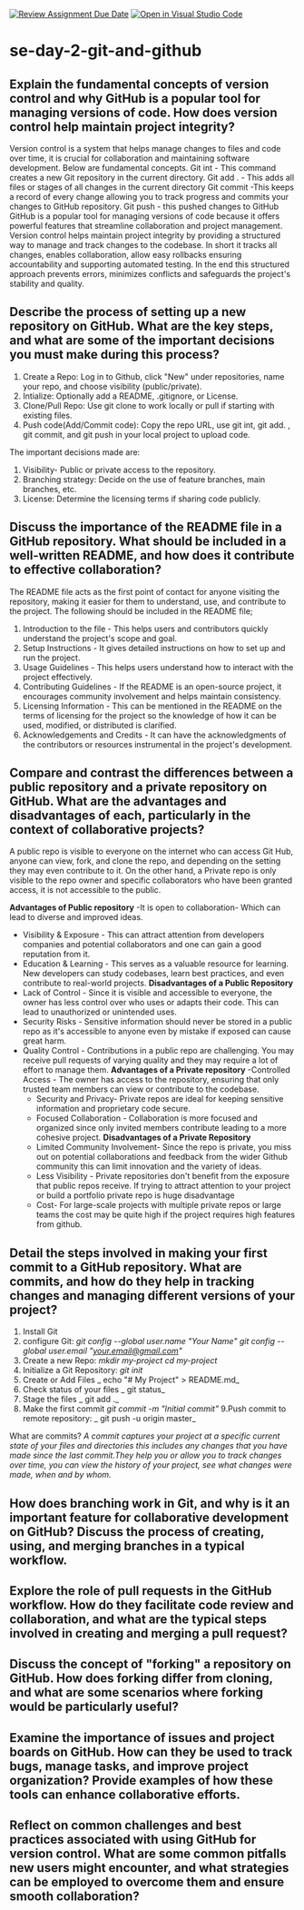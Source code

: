 [![Review Assignment Due Date](https://classroom.github.com/assets/deadline-readme-button-22041afd0340ce965d47ae6ef1cefeee28c7c493a6346c4f15d667ab976d596c.svg)](https://classroom.github.com/a/8wgCKhpZ)
[![Open in Visual Studio Code](https://classroom.github.com/assets/open-in-vscode-2e0aaae1b6195c2367325f4f02e2d04e9abb55f0b24a779b69b11b9e10269abc.svg)](https://classroom.github.com/online_ide?assignment_repo_id=15597729&assignment_repo_type=AssignmentRepo)
# se-day-2-git-and-github
## Explain the fundamental concepts of version control and why GitHub is a popular tool for managing versions of code. How does version control help maintain project integrity?
Version control is a system that helps manage changes to files and code over time, it is crucial for collaboration and maintaining software development. Below are fundamental concepts.
Git int - This command creates a new Git repository in the current directory.
Git add . - This adds all files or stages of all changes in the current directory
Git commit -This keeps a record of every change allowing you to track progress and commits your changes to GitHub repository.
Git push - this pushed changes to GitHub
GitHub is a popular tool for managing versions of code  because it offers powerful features that streamline collaboration and project management.
Version control helps maintain project integrity by providing a structured way to manage and track changes to the codebase. In short it tracks all changes, enables collaboration, allow easy rollbacks ensuring accountability and supporting automated testing. In the end this structured approach prevents errors, minimizes conflicts and safeguards the project's stability and quality.
## Describe the process of setting up a new repository on GitHub. What are the key steps, and what are some of the important decisions you must make during this process?
1. Create a Repo: Log in to Github, click "New" under repositories, name your repo, and choose visibility (public/private).
2. Intialize: Optionally add a README, .gitignore, or License.
3. Clone/Pull Repo: Use git clone to work locally or pull if starting with existing files.
4. Push code(Add/Commit code): Copy the repo URL, use git int, git add. , git commit, and git push in your local project to upload code.

The important decisions made are:
1. Visibility- Public or private access to the repository.
2. Branching strategy: Decide on the use of feature branches, main branches, etc.
3. License: Determine the licensing terms if sharing code publicly.

## Discuss the importance of the README file in a GitHub repository. What should be included in a well-written README, and how does it contribute to effective collaboration?
The README file acts as the first point of contact for anyone visiting the repository, making it easier for them to understand, use, and contribute to the project.
The following should be included in the README file;
1. Introduction to the file - This helps users and contributors quickly understand the project's scope and goal.
2. Setup Instructions -  It gives detailed instructions on how to set up and run the project.
3. Usage Guidelines - This helps users understand how to interact with the project effectively.
4. Contributing Guidelines - If the README is an open-source project, it encourages community involvement and helps maintain consistency.
5. Licensing Information - This can be mentioned in the README on the terms of licensing  for the project so the knowledge of how it can be used, modified, or distributed is clarified.
6. Acknowledgements and Credits - It can have the acknowledgments of the contributors or resources instrumental in the project's development.

## Compare and contrast the differences between a public repository and a private repository on GitHub. What are the advantages and disadvantages of each, particularly in the context of collaborative projects?
A public repo is visible to everyone on the internet who can access Git Hub, anyone can view, fork, and clone the repo, and depending on the setting they may even contribute to it. On the other hand, a Private repo is only visible to the repo owner and specific collaborators who have been granted access, it is not accessible to the public.

  **Advantages of Public repository**
-It is open to collaboration- Which can lead to diverse and improved ideas.
- Visibility & Exposure - This can attract attention from developers companies and potential collaborators and one can gain a good reputation from it.
- Education & Learning - This serves as a valuable resource for learning. New developers can study codebases, learn best practices, and even contribute to real-world projects.
**Disadvantages of a Public Repository**
- Lack of Control - Since it is visible and accessible to everyone, the owner has less control over who uses or adapts their code. This can lead to unauthorized or unintended uses.
- Security Risks - Sensitive information should never be stored in a public repo as it's accessible to anyone even by mistake if exposed can cause great harm.
- Quality Control - Contributions in a public repo are challenging. You may receive pull requests of varying quality and they may require a lot of effort to manage them.
 **Advantages of a Private repository**
  -Controlled Access - The owner has access to the repository, ensuring that only trusted team members can view or contribute to the codebase.
  - Security and Privacy- Private repos are ideal for keeping sensitive information and proprietary code secure.
  - Focused Collaboration - Collaboration is more focused and organized since only invited members contribute leading to a more cohesive project.
  **Disadvantages of a Private Repository**
  - Limited Community Involvement- Since the repo is private, you miss out on potential collaborations and feedback from the wider Github community this can limit innovation and the   variety of ideas.
  - Less Visibility - Private repositories don't benefit from the exposure that public repos receive. If trying to attract attention to your project or build a portfolio private repo is huge disadvantage
  - Cost- For large-scale projects with multiple private repos or large teams the cost may be quite high if the project requires high features from github.
    
## Detail the steps involved in making your first commit to a GitHub repository. What are commits, and how do they help in tracking changes and managing different versions of your project?
1. Install Git
2. configure Git:
   _git config --global user.name "Your Name"
   git config --global user.email "your.email@gmail.com"_
3. Create a new Repo:
   _mkdir my-project
   cd my-project_
4. Initialize a Git Repository:
   _git init_
5. Create or Add Files
  _ echo "# My Project" > README.md_
6. Check status of your files
  _ git status_
7. Stage the files
  _ git add ._
8. Make the first commit
   _git commit -m "Initial commit"_
9.Push commit to remote repository:
  _ git push -u origin master_

What are commits? _A commit captures your project at a specific current state of your files and directories this includes any changes that you have made since the last commit.They help you or allow you to track changes over time, you can view the history of your project, see what changes were made, when and by whom._

## How does branching work in Git, and why is it an important feature for collaborative development on GitHub? Discuss the process of creating, using, and merging branches in a typical workflow.

## Explore the role of pull requests in the GitHub workflow. How do they facilitate code review and collaboration, and what are the typical steps involved in creating and merging a pull request?

## Discuss the concept of "forking" a repository on GitHub. How does forking differ from cloning, and what are some scenarios where forking would be particularly useful?

## Examine the importance of issues and project boards on GitHub. How can they be used to track bugs, manage tasks, and improve project organization? Provide examples of how these tools can enhance collaborative efforts.

## Reflect on common challenges and best practices associated with using GitHub for version control. What are some common pitfalls new users might encounter, and what strategies can be employed to overcome them and ensure smooth collaboration?
